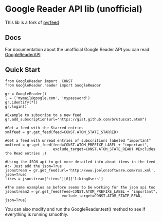 Google Reader API lib (unofficial)
==================================

This lib is a fork of [pyrfeed](http://code.google.com/p/pyrfeed/)

Docs
----

For documentation about the unofficial Google Reader API you can read [GoogleReaderAPI](http://code.google.com/p/pyrfeed/wiki/GoogleReaderAPI)

Quick Start
-----------

    from GoogleReader import  CONST
    from GoogleReader.reader import GoogleReader

    gr = GoogleReader()
    l = ('mymail@google.com', 'mypassword')
    gr.identify(*l)
    gr.login()
    
    #Example to subscribe to a new feed
    gr.add_subscription(url="https://gist.github.com/brutuscat.atom")

    #Get a feed with the Starred entries
    xmlfeed = gr.get_feed(feed=CONST.ATOM_STATE_STARRED)

    #Get a feed with unread entries of subscritions labeled "important"
    xmlfeed = gr.get_feed(feed=CONST.ATOM_PREFIXE_LABEL + "important", 
                          exclude_target=CONST.ATOM_STATE_READ) #Excludes the Read entries ;)

    #Using the JSON api to get more detailed info about items in the feed
    #:- Just add the json=True
    jsonstream = gr.get_feed(url='http://www.joelonsoftware.com/rss.xml', json=True)
    likes = jsonstream['items'][0]['likingUsers']
    
    #The same examples as before seems to be working for the json api too
    jsonstream2 = gr.get_feed(feed=CONST.ATOM_PREFIXE_LABEL + "important",
                              exclude_target=CONST.ATOM_STATE_READ, json=True)
    
You can also modify and run the GoogleReader.test() method to see if everything is running smoothly.
